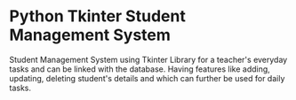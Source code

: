 # Python Tkinter Student Management System
 Student Management System using Tkinter Library for a teacher's everyday tasks and can be linked with the database. Having features like adding, updating, deleting student's details and which can further be used for daily tasks. 
